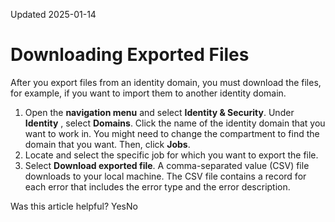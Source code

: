 Updated 2025-01-14
# Downloading Exported Files
After you export files from an identity domain, you must download the files, for example, if you want to import them to another identity domain.
  1. Open the **navigation menu** and select **Identity & Security**. Under **Identity** , select **Domains**. Click the name of the identity domain that you want to work in. You might need to change the compartment to find the domain that you want. Then, click **Jobs**.
  2. Locate and select the specific job for which you want to export the file.
  3. Select **Download exported file**.
A comma-separated value (CSV) file downloads to your local machine. The CSV file contains a record for each error that includes the error type and the error description.


Was this article helpful?
YesNo

